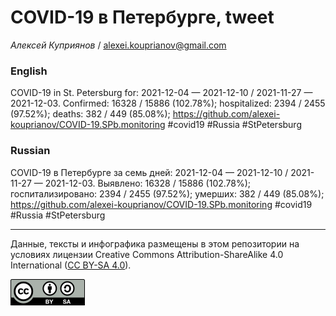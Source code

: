 COVID-19 в Петербурге, tweet
============================

*Алексей Куприянов* /
<a href="mailto:alexei.kouprianov@gmail.com" class="email">alexei.kouprianov@gmail.com</a>

### English

COVID-19 in St. Petersburg for: 2021-12-04 — 2021-12-10 / 2021-11-27 —
2021-12-03. Сonfirmed: 16328 / 15886 (102.78%); hospitalized: 2394 /
2455 (97.52%); deaths: 382 / 449 (85.08%);
<a href="https://github.com/alexei-kouprianov/COVID-19.SPb.monitoring" class="uri">https://github.com/alexei-kouprianov/COVID-19.SPb.monitoring</a>
\#covid19 \#Russia \#StPetersburg

### Russian

COVID-19 в Петербурге за семь дней: 2021-12-04 — 2021-12-10 / 2021-11-27
— 2021-12-03. Выявлено: 16328 / 15886 (102.78%); госпитализировано: 2394
/ 2455 (97.52%); умерших: 382 / 449 (85.08%);
<a href="https://github.com/alexei-kouprianov/COVID-19.SPb.monitoring" class="uri">https://github.com/alexei-kouprianov/COVID-19.SPb.monitoring</a>
\#covid19 \#Russia \#StPetersburg

------------------------------------------------------------------------

Данные, тексты и инфографика размещены в этом репозитории на условиях
лицензии Creative Commons Attribution-ShareAlike 4.0 International ([CC
BY-SA 4.0](https://creativecommons.org/licenses/by-sa/4.0/)).

![](../misc/CC-BY-SA-icon.png "CC-BY-SA")
